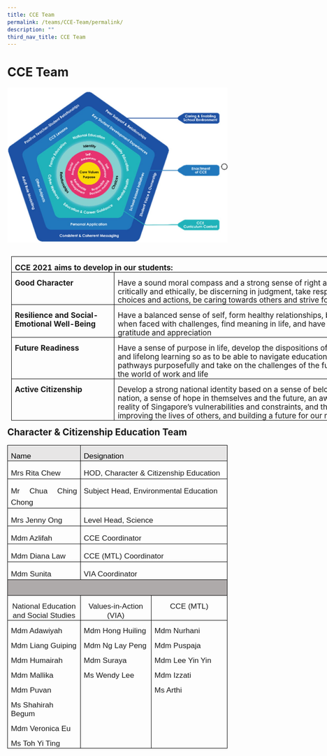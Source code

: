 ```yaml
---
title: CCE Team
permalink: /teams/CCE-Team/permalink/
description: ""
third_nav_title: CCE Team
---
```

CCE Team
========


![](/images/picture2.jpg)


<table style="width:644.75pt;border-collapse:collapse;border:none;
 mso-border-alt:solid windowtext .5pt;mso-yfti-tbllook:1184;mso-table-lspace:
 9.0pt;margin-left:6.75pt;mso-table-rspace:9.0pt;margin-right:6.75pt;
 mso-table-anchor-vertical:paragraph;mso-table-anchor-horizontal:margin;
 mso-table-left:left;mso-table-top:16.75pt;mso-padding-alt:0cm 5.4pt 0cm 5.4pt" width="860" align="left" cellpadding="0" cellspacing="0" border="1" class="MsoTableGrid"><tbody><tr style="mso-yfti-irow:0;mso-yfti-firstrow:yes"><td style="width:644.75pt;border:solid windowtext 1.0pt;
  mso-border-alt:solid windowtext .5pt;padding:0cm 5.4pt 0cm 5.4pt" valign="top" colspan="2" width="860"><p style="margin-bottom:0cm;line-height:normal;mso-element:
  frame;mso-element-frame-hspace:9.0pt;mso-element-wrap:around;mso-element-anchor-vertical:
  paragraph;mso-element-anchor-horizontal:margin;mso-element-top:16.75pt;
  mso-height-rule:exactly" class="MsoNormal"><b><span style="font-size:13.0pt">CCE 2021 aims to develop in our students:</span></b></p></td></tr><tr style="mso-yfti-irow:1"><td style="width:169.85pt;border:solid windowtext 1.0pt;
  border-top:none;mso-border-top-alt:solid windowtext .5pt;mso-border-alt:solid windowtext .5pt;
  padding:0cm 5.4pt 0cm 5.4pt" valign="top" width="226"><p style="margin-bottom:0cm;line-height:115%;mso-element:
  frame;mso-element-frame-hspace:9.0pt;mso-element-wrap:around;mso-element-anchor-vertical:
  paragraph;mso-element-anchor-horizontal:margin;mso-element-top:16.75pt;
  mso-height-rule:exactly" class="MsoNormal"><b><span style="font-size:13.0pt;line-height:115%">Good Character</span></b></p></td><td style="width:474.9pt;border-top:none;border-left:
  none;border-bottom:solid windowtext 1.0pt;border-right:solid windowtext 1.0pt;
  mso-border-top-alt:solid windowtext .5pt;mso-border-left-alt:solid windowtext .5pt;
  mso-border-alt:solid windowtext .5pt;padding:0cm 5.4pt 0cm 5.4pt" valign="top" width="633"><p style="margin-bottom:0cm;line-height:115%;mso-element:
  frame;mso-element-frame-hspace:9.0pt;mso-element-wrap:around;mso-element-anchor-vertical:
  paragraph;mso-element-anchor-horizontal:margin;mso-element-top:16.75pt;
  mso-height-rule:exactly" class="MsoNormal"><span style="font-size:13.0pt;line-height:115%">Have a sound moral compass and a strong sense of right and wrong, think critically and ethically, be discerning in judgment, take responsibility for choices and actions, be caring towards others and strive for excellence</span></p></td></tr><tr style="mso-yfti-irow:2"><td style="width:169.85pt;border:solid windowtext 1.0pt;
  border-top:none;mso-border-top-alt:solid windowtext .5pt;mso-border-alt:solid windowtext .5pt;
  padding:0cm 5.4pt 0cm 5.4pt" valign="top" width="226"><p style="margin-bottom:0cm;line-height:115%;mso-element:
  frame;mso-element-frame-hspace:9.0pt;mso-element-wrap:around;mso-element-anchor-vertical:
  paragraph;mso-element-anchor-horizontal:margin;mso-element-top:16.75pt;
  mso-height-rule:exactly" class="MsoNormal"><b><span style="font-size:13.0pt;line-height:115%">Resilience and Social-Emotional Well-Being</span></b></p></td><td style="width:474.9pt;border-top:none;border-left:
  none;border-bottom:solid windowtext 1.0pt;border-right:solid windowtext 1.0pt;
  mso-border-top-alt:solid windowtext .5pt;mso-border-left-alt:solid windowtext .5pt;
  mso-border-alt:solid windowtext .5pt;padding:0cm 5.4pt 0cm 5.4pt" valign="top" width="633"><p style="margin-bottom:0cm;line-height:115%;mso-element:
  frame;mso-element-frame-hspace:9.0pt;mso-element-wrap:around;mso-element-anchor-vertical:
  paragraph;mso-element-anchor-horizontal:margin;mso-element-top:16.75pt;
  mso-height-rule:exactly" class="MsoNormal"><span style="font-size:13.0pt;line-height:115%">Have a balanced sense of self, form healthy relationships, be resilient when faced with challenges, find meaning in life, and have a sense of gratitude and appreciation</span></p></td></tr><tr style="mso-yfti-irow:3"><td style="width:169.85pt;border:solid windowtext 1.0pt;
  border-top:none;mso-border-top-alt:solid windowtext .5pt;mso-border-alt:solid windowtext .5pt;
  padding:0cm 5.4pt 0cm 5.4pt" valign="top" width="226"><p style="margin-bottom:0cm;line-height:115%;mso-element:
  frame;mso-element-frame-hspace:9.0pt;mso-element-wrap:around;mso-element-anchor-vertical:
  paragraph;mso-element-anchor-horizontal:margin;mso-element-top:16.75pt;
  mso-height-rule:exactly" class="MsoNormal"><b><span style="font-size:13.0pt;line-height:115%">Future Readiness</span></b></p></td><td style="width:474.9pt;border-top:none;border-left:
  none;border-bottom:solid windowtext 1.0pt;border-right:solid windowtext 1.0pt;
  mso-border-top-alt:solid windowtext .5pt;mso-border-left-alt:solid windowtext .5pt;
  mso-border-alt:solid windowtext .5pt;padding:0cm 5.4pt 0cm 5.4pt" valign="top" width="633"><p style="margin-bottom:0cm;line-height:115%;mso-element:
  frame;mso-element-frame-hspace:9.0pt;mso-element-wrap:around;mso-element-anchor-vertical:
  paragraph;mso-element-anchor-horizontal:margin;mso-element-top:16.75pt;
  mso-height-rule:exactly" class="MsoNormal"><span style="font-size:13.0pt;line-height:115%">Have a sense of purpose in life, develop the dispositions of adaptability and lifelong learning so as to be able to navigate education and career pathways purposefully and take on the challenges of the future, including the world of work and life</span></p></td></tr><tr style="mso-yfti-irow:4;mso-yfti-lastrow:yes"><td style="width:169.85pt;border:solid windowtext 1.0pt;
  border-top:none;mso-border-top-alt:solid windowtext .5pt;mso-border-alt:solid windowtext .5pt;
  padding:0cm 5.4pt 0cm 5.4pt" valign="top" width="226"><p style="margin-bottom:0cm;line-height:115%;mso-element:
  frame;mso-element-frame-hspace:9.0pt;mso-element-wrap:around;mso-element-anchor-vertical:
  paragraph;mso-element-anchor-horizontal:margin;mso-element-top:16.75pt;
  mso-height-rule:exactly" class="MsoNormal"><b><span style="font-size:13.0pt;line-height:115%">Active Citizenship</span></b></p></td><td style="width:474.9pt;border-top:none;border-left:
  none;border-bottom:solid windowtext 1.0pt;border-right:solid windowtext 1.0pt;
  mso-border-top-alt:solid windowtext .5pt;mso-border-left-alt:solid windowtext .5pt;
  mso-border-alt:solid windowtext .5pt;padding:0cm 5.4pt 0cm 5.4pt" valign="top" width="633"><p style="margin-bottom:0cm;line-height:115%;mso-element:
  frame;mso-element-frame-hspace:9.0pt;mso-element-wrap:around;mso-element-anchor-vertical:
  paragraph;mso-element-anchor-horizontal:margin;mso-element-top:16.75pt;
  mso-height-rule:exactly" class="MsoNormal"><span style="font-size:13.0pt;line-height:115%">Develop a strong national identity based on a sense of belonging to the nation, a sense of hope in themselves and the future, an awareness of the reality of Singapore’s vulnerabilities and constraints, and the will to act on improving the lives of others, and building a future for our nation</span></p></td></tr></tbody></table>

Character &amp; Citizenship Education&nbsp;Team
--------------------------------------

       

<table class="MsoTableGrid" border="1" cellspacing="0" cellpadding="0" style="border-collapse:collapse;border:none;mso-border-alt:solid windowtext .5pt;
 mso-yfti-tbllook:1184;mso-padding-alt:0cm 5.4pt 0cm 5.4pt"><tbody><tr style="mso-yfti-irow:0;mso-yfti-firstrow:yes"><td width="321" valign="top" style="width:240.75pt;border:solid windowtext 1.0pt;
  mso-border-alt:solid windowtext .5pt;background:#E7E6E6;mso-background-themecolor:
  background2;padding:0cm 5.4pt 0cm 5.4pt"><p class="MsoNormal" style="margin-bottom:0cm;text-align:justify;text-justify:
  inter-ideograph;line-height:normal"><span style="font-size:13.0pt;font-family:
  &quot;Arial&quot;,sans-serif;color:black;mso-color-alt:windowtext">Name</span><span style="font-size:13.0pt;font-family:&quot;Arial&quot;,sans-serif"></span></p></td><td width="756" colspan="3" valign="top" style="width:20.0cm;border:solid windowtext 1.0pt;
  border-left:none;mso-border-left-alt:solid windowtext .5pt;mso-border-alt:
  solid windowtext .5pt;background:#E7E6E6;mso-background-themecolor:background2;
  padding:0cm 5.4pt 0cm 5.4pt"><p class="MsoNormal" style="margin-bottom:0cm;text-align:justify;text-justify:
  inter-ideograph;line-height:normal"><span style="font-size:13.0pt;font-family:
  &quot;Arial&quot;,sans-serif;color:black;mso-color-alt:windowtext">Designation</span><span style="font-size:13.0pt;font-family:&quot;Arial&quot;,sans-serif"></span></p></td></tr><tr style="mso-yfti-irow:1"><td width="321" valign="top" style="width:240.75pt;border:solid windowtext 1.0pt;
  border-top:none;mso-border-top-alt:solid windowtext .5pt;mso-border-alt:solid windowtext .5pt;
  padding:0cm 5.4pt 0cm 5.4pt"><p class="MsoNormal" style="margin-bottom:0cm;text-align:justify;text-justify:
  inter-ideograph;line-height:150%"><span style="font-size:13.0pt;line-height:
  150%;font-family:&quot;Arial&quot;,sans-serif">Mrs Rita Chew</span></p></td><td width="756" colspan="3" valign="top" style="width:20.0cm;border-top:none;
  border-left:none;border-bottom:solid windowtext 1.0pt;border-right:solid windowtext 1.0pt;
  mso-border-top-alt:solid windowtext .5pt;mso-border-left-alt:solid windowtext .5pt;
  mso-border-alt:solid windowtext .5pt;padding:0cm 5.4pt 0cm 5.4pt"><p class="MsoNormal" style="margin-bottom:0cm;text-align:justify;text-justify:
  inter-ideograph;line-height:150%"><span style="font-size:13.0pt;line-height:
  150%;font-family:&quot;Arial&quot;,sans-serif">HOD, Character &amp; Citizenship Education</span></p></td></tr><tr style="mso-yfti-irow:2"><td width="321" valign="top" style="width:240.75pt;border:solid windowtext 1.0pt;
  border-top:none;mso-border-top-alt:solid windowtext .5pt;mso-border-alt:solid windowtext .5pt;
  padding:0cm 5.4pt 0cm 5.4pt"><p class="MsoNormal" style="margin-bottom:0cm;text-align:justify;text-justify:
  inter-ideograph;line-height:150%"><span style="font-size:13.0pt;line-height:
  150%;font-family:&quot;Arial&quot;,sans-serif">Mr Chua Ching Chong</span></p></td><td width="756" colspan="3" valign="top" style="width:20.0cm;border-top:none;
  border-left:none;border-bottom:solid windowtext 1.0pt;border-right:solid windowtext 1.0pt;
  mso-border-top-alt:solid windowtext .5pt;mso-border-left-alt:solid windowtext .5pt;
  mso-border-alt:solid windowtext .5pt;padding:0cm 5.4pt 0cm 5.4pt"><p class="MsoNormal" style="margin-bottom:0cm;text-align:justify;text-justify:
  inter-ideograph;line-height:150%"><span style="font-size:13.0pt;line-height:
  150%;font-family:&quot;Arial&quot;,sans-serif">Subject Head, Environmental Education</span></p></td></tr><tr style="mso-yfti-irow:3"><td width="321" valign="top" style="width:240.75pt;border:solid windowtext 1.0pt;
  border-top:none;mso-border-top-alt:solid windowtext .5pt;mso-border-alt:solid windowtext .5pt;
  padding:0cm 5.4pt 0cm 5.4pt"><p class="MsoNormal" style="margin-bottom:0cm;text-align:justify;text-justify:
  inter-ideograph;line-height:150%"><span style="font-size:13.0pt;line-height:
  150%;font-family:&quot;Arial&quot;,sans-serif">Mrs Jenny Ong</span></p></td><td width="756" colspan="3" valign="top" style="width:20.0cm;border-top:none;
  border-left:none;border-bottom:solid windowtext 1.0pt;border-right:solid windowtext 1.0pt;
  mso-border-top-alt:solid windowtext .5pt;mso-border-left-alt:solid windowtext .5pt;
  mso-border-alt:solid windowtext .5pt;padding:0cm 5.4pt 0cm 5.4pt"><p class="MsoNormal" style="margin-bottom:0cm;text-align:justify;text-justify:
  inter-ideograph;line-height:150%"><span style="font-size:13.0pt;line-height:
  150%;font-family:&quot;Arial&quot;,sans-serif">Level Head, Science</span></p></td></tr><tr style="mso-yfti-irow:4"><td width="321" valign="top" style="width:240.75pt;border:solid windowtext 1.0pt;
  border-top:none;mso-border-top-alt:solid windowtext .5pt;mso-border-alt:solid windowtext .5pt;
  padding:0cm 5.4pt 0cm 5.4pt"><p class="MsoNormal" style="margin-bottom:0cm;text-align:justify;text-justify:
  inter-ideograph;line-height:150%"><span style="font-size:13.0pt;line-height:
  150%;font-family:&quot;Arial&quot;,sans-serif">Mdm Azlifah</span></p></td><td width="756" colspan="3" valign="top" style="width:20.0cm;border-top:none;
  border-left:none;border-bottom:solid windowtext 1.0pt;border-right:solid windowtext 1.0pt;
  mso-border-top-alt:solid windowtext .5pt;mso-border-left-alt:solid windowtext .5pt;
  mso-border-alt:solid windowtext .5pt;padding:0cm 5.4pt 0cm 5.4pt"><p class="MsoNormal" style="margin-bottom:0cm;text-align:justify;text-justify:
  inter-ideograph;line-height:150%"><span style="font-size:13.0pt;line-height:
  150%;font-family:&quot;Arial&quot;,sans-serif">CCE Coordinator</span></p></td></tr><tr style="mso-yfti-irow:5"><td width="321" valign="top" style="width:240.75pt;border:solid windowtext 1.0pt;
  border-top:none;mso-border-top-alt:solid windowtext .5pt;mso-border-alt:solid windowtext .5pt;
  padding:0cm 5.4pt 0cm 5.4pt"><p class="MsoNormal" style="margin-bottom:0cm;text-align:justify;text-justify:
  inter-ideograph;line-height:150%"><span style="font-size:13.0pt;line-height:
  150%;font-family:&quot;Arial&quot;,sans-serif">Mdm Diana Law</span></p></td><td width="756" colspan="3" valign="top" style="width:20.0cm;border-top:none;
  border-left:none;border-bottom:solid windowtext 1.0pt;border-right:solid windowtext 1.0pt;
  mso-border-top-alt:solid windowtext .5pt;mso-border-left-alt:solid windowtext .5pt;
  mso-border-alt:solid windowtext .5pt;padding:0cm 5.4pt 0cm 5.4pt"><p class="MsoNormal" style="margin-bottom:0cm;text-align:justify;text-justify:
  inter-ideograph;line-height:150%"><span style="font-size:13.0pt;line-height:
  150%;font-family:&quot;Arial&quot;,sans-serif">CCE (MTL) Coordinator</span></p></td></tr><tr style="mso-yfti-irow:6"><td width="321" valign="top" style="width:240.75pt;border:solid windowtext 1.0pt;
  border-top:none;mso-border-top-alt:solid windowtext .5pt;mso-border-alt:solid windowtext .5pt;
  padding:0cm 5.4pt 0cm 5.4pt"><p class="MsoNormal" style="margin-bottom:0cm;text-align:justify;text-justify:
  inter-ideograph;line-height:150%"><span style="font-size:13.0pt;line-height:
  150%;font-family:&quot;Arial&quot;,sans-serif">Mdm Sunita</span></p></td><td width="756" colspan="3" valign="top" style="width:20.0cm;border-top:none;
  border-left:none;border-bottom:solid windowtext 1.0pt;border-right:solid windowtext 1.0pt;
  mso-border-top-alt:solid windowtext .5pt;mso-border-left-alt:solid windowtext .5pt;
  mso-border-alt:solid windowtext .5pt;padding:0cm 5.4pt 0cm 5.4pt"><p class="MsoNormal" style="margin-bottom:0cm;text-align:justify;text-justify:
  inter-ideograph;line-height:150%"><span style="font-size:13.0pt;line-height:
  150%;font-family:&quot;Arial&quot;,sans-serif">VIA Coordinator</span></p></td></tr><tr style="mso-yfti-irow:7"><td width="1077" colspan="4" valign="top" style="width:807.75pt;border:solid windowtext 1.0pt;
  border-top:none;mso-border-top-alt:solid windowtext .5pt;mso-border-alt:solid windowtext .5pt;
  background:#AEAAAA;mso-background-themecolor:background2;mso-background-themeshade:
  191;padding:0cm 5.4pt 0cm 5.4pt"><p class="MsoNormal" style="margin-bottom:0cm;text-align:justify;text-justify:
  inter-ideograph;line-height:normal"><span style="font-size:13.0pt;font-family:
  &quot;Arial&quot;,sans-serif">&nbsp;</span></p></td></tr><tr style="mso-yfti-irow:8"><td width="349" colspan="2" valign="top" style="width:262.0pt;border:solid windowtext 1.0pt;
  border-top:none;mso-border-top-alt:solid windowtext .5pt;mso-border-alt:solid windowtext .5pt;
  padding:0cm 5.4pt 0cm 5.4pt"><p class="MsoNormal" align="center" style="margin-bottom:0cm;text-align:center;
  line-height:normal"><span style="font-size:13.0pt;font-family:&quot;Arial&quot;,sans-serif">National Education and Social Studies</span></p></td><td width="350" valign="top" style="width:262.25pt;border-top:none;border-left:
  none;border-bottom:solid windowtext 1.0pt;border-right:solid windowtext 1.0pt;
  mso-border-top-alt:solid windowtext .5pt;mso-border-left-alt:solid windowtext .5pt;
  mso-border-alt:solid windowtext .5pt;padding:0cm 5.4pt 0cm 5.4pt"><p class="MsoNormal" align="center" style="margin-bottom:0cm;text-align:center;
  line-height:normal"><span style="font-size:13.0pt;font-family:&quot;Arial&quot;,sans-serif">Values-in-Action (VIA)</span></p></td><td width="378" valign="top" style="width:10.0cm;border-top:none;border-left:
  none;border-bottom:solid windowtext 1.0pt;border-right:solid windowtext 1.0pt;
  mso-border-top-alt:solid windowtext .5pt;mso-border-left-alt:solid windowtext .5pt;
  mso-border-alt:solid windowtext .5pt;padding:0cm 5.4pt 0cm 5.4pt"><p class="MsoNormal" align="center" style="margin-bottom:0cm;text-align:center;
  line-height:normal"><span style="font-size:13.0pt;font-family:&quot;Arial&quot;,sans-serif">CCE (MTL)</span></p></td></tr><tr style="mso-yfti-irow:9;mso-yfti-lastrow:yes"><td width="349" colspan="2" valign="top" style="width:262.0pt;border:solid windowtext 1.0pt;
  border-top:none;mso-border-top-alt:solid windowtext .5pt;mso-border-alt:solid windowtext .5pt;
  padding:0cm 5.4pt 0cm 5.4pt"><p class="MsoNormal" style="margin-bottom:0cm;line-height:115%"><span style="font-size:13.0pt;line-height:115%;font-family:&quot;Arial&quot;,sans-serif">Mdm Adawiyah</span></p><p class="MsoNormal" style="margin-bottom:0cm;line-height:115%"><span style="font-size:13.0pt;line-height:115%;font-family:&quot;Arial&quot;,sans-serif">Mdm Liang Guiping</span></p><p class="MsoNormal" style="margin-bottom:0cm;line-height:115%"><span style="font-size:13.0pt;line-height:115%;font-family:&quot;Arial&quot;,sans-serif">Mdm Humairah</span></p><p class="MsoNormal" style="margin-bottom:0cm;line-height:115%"><span style="font-size:13.0pt;line-height:115%;font-family:&quot;Arial&quot;,sans-serif">Mdm Mallika</span></p><p class="MsoNormal" style="margin-bottom:0cm;line-height:115%"><span style="font-size:13.0pt;line-height:115%;font-family:&quot;Arial&quot;,sans-serif">Mdm Puvan</span></p><p class="MsoNormal" style="margin-bottom:0cm;line-height:115%"><span style="font-size:13.0pt;line-height:115%;font-family:&quot;Arial&quot;,sans-serif">Ms Shahirah Begum</span></p><p class="MsoNormal" style="margin-bottom:0cm;line-height:115%"><span style="font-size:13.0pt;line-height:115%;font-family:&quot;Arial&quot;,sans-serif">Mdm Veronica Eu</span></p><p class="MsoNormal" style="margin-bottom:0cm;line-height:115%"><span style="font-size:13.0pt;line-height:115%;font-family:&quot;Arial&quot;,sans-serif">Ms Toh Yi Ting</span></p></td><td width="350" valign="top" style="width:262.25pt;border-top:none;border-left:
  none;border-bottom:solid windowtext 1.0pt;border-right:solid windowtext 1.0pt;
  mso-border-top-alt:solid windowtext .5pt;mso-border-left-alt:solid windowtext .5pt;
  mso-border-alt:solid windowtext .5pt;padding:0cm 5.4pt 0cm 5.4pt"><p class="MsoNormal" style="margin-bottom:0cm;line-height:115%"><span style="font-size:13.0pt;line-height:115%;font-family:&quot;Arial&quot;,sans-serif">Mdm Hong Huiling</span></p><p class="MsoNormal" style="margin-bottom:0cm;line-height:115%"><span style="font-size:13.0pt;line-height:115%;font-family:&quot;Arial&quot;,sans-serif">Mdm Ng Lay Peng</span></p><p class="MsoNormal" style="margin-bottom:0cm;line-height:115%"><span style="font-size:13.0pt;line-height:115%;font-family:&quot;Arial&quot;,sans-serif">Mdm Suraya</span></p><p class="MsoNormal" style="margin-bottom:0cm;line-height:115%"><span style="font-size:13.0pt;line-height:115%;font-family:&quot;Arial&quot;,sans-serif">Ms Wendy Lee</span></p></td><td width="378" valign="top" style="width:10.0cm;border-top:none;border-left:
  none;border-bottom:solid windowtext 1.0pt;border-right:solid windowtext 1.0pt;
  mso-border-top-alt:solid windowtext .5pt;mso-border-left-alt:solid windowtext .5pt;
  mso-border-alt:solid windowtext .5pt;padding:0cm 5.4pt 0cm 5.4pt"><p class="MsoNormal" style="margin-bottom:0cm;line-height:115%"><span style="font-size:13.0pt;line-height:115%;font-family:&quot;Arial&quot;,sans-serif">Mdm Nurhani</span></p><p class="MsoNormal" style="margin-bottom:0cm;line-height:115%"><span style="font-size:13.0pt;line-height:115%;font-family:&quot;Arial&quot;,sans-serif">Mdm Puspaja</span></p><p class="MsoNormal" style="margin-bottom:0cm;line-height:115%"><span style="font-size:13.0pt;line-height:115%;font-family:&quot;Arial&quot;,sans-serif">Mdm Lee Yin Yin</span></p><p class="MsoNormal" style="margin-bottom:0cm;line-height:115%"><span style="font-size:13.0pt;line-height:115%;font-family:&quot;Arial&quot;,sans-serif">Mdm Izzati</span></p><p class="MsoNormal" style="margin-bottom:0cm;line-height:115%"><span style="font-size:13.0pt;line-height:115%;font-family:&quot;Arial&quot;,sans-serif">Ms Arthi</span></p></td></tr></tbody></table>